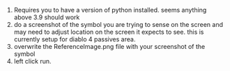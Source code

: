 1. Requires you to have a version of python installed. seems anything above 3.9 should work
2. do a screenshot of the symbol you are trying to sense on the screen and may need to adjust location on the screen it expects to see. this is currently setup for diablo 4 passives area.
3. overwrite the ReferenceImage.png file with your screenshot of the symbol
4. left click run.

